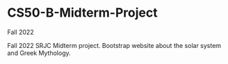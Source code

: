 # CS50-B-Midterm-Project
Fall 2022

Fall 2022 SRJC Midterm project. Bootstrap website about the solar system and Greek Mythology.
